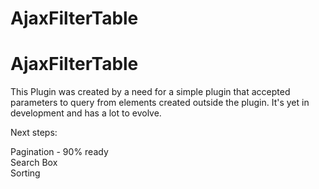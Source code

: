 # AjaxFilterTable

# AjaxFilterTable

This Plugin was created by a need for a simple plugin that accepted parameters to query from elements created outside the plugin. It's yet in development and has a lot to evolve.

Next steps:

Pagination - 90% ready<br>
Search Box<br>
Sorting<br>
